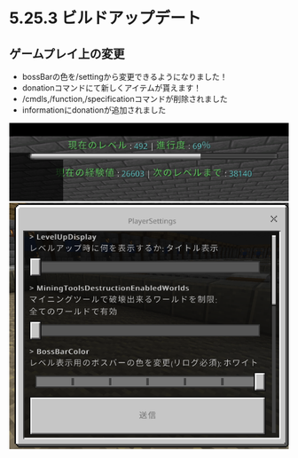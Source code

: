 # 5.25.3 ビルドアップデート
## ゲームプレイ上の変更

* bossBarの色を/settingから変更できるようになりました！
* donationコマンドにて新しくアイテムが貰えます！
* /cmdls,/function,/specificationコマンドが削除されました
* informationにdonationが追加されました

![](pictures/5.25.3/image.png)
![](pictures/5.25.3/image1.png)
